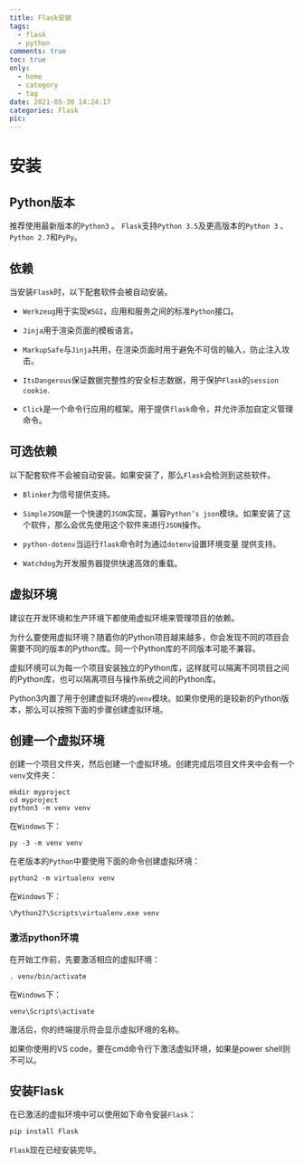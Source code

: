 ```yaml
---
title: Flask安装
tags:
  - flask
  - python
comments: true
toc: true
only:
  - home
  - category
  - tag
date: 2021-05-30 14:24:17
categories: Flask
pic:
---
```


# 安装

## Python版本

推荐使用最新版本的`Python3` 。 `Flask`支持`Python 3.5`及更高版本的`Python 3` 、`Python 2.7`和`PyPy`。

## 依赖

当安装`Flask`时，以下配套软件会被自动安装。

- `Werkzeug`用于实现`WSGI`，应用和服务之间的标准`Python`接口。

- `Jinja`用于渲染页面的模板语言。

- `MarkupSafe`与`Jinja`共用，在渲染页面时用于避免不可信的输入，防止注入攻击。

- `ItsDangerous`保证数据完整性的安全标志数据，用于保护`Flask`的`session cookie`.

- `Click`是一个命令行应用的框架。用于提供`flask`命令，并允许添加自定义管理命令。

## 可选依赖

以下配套软件不会被自动安装。如果安装了，那么`Flask`会检测到这些软件。

- `Blinker`为信号提供支持。

- `SimpleJSON`是一个快速的`JSON`实现，兼容`Python’s json`模块。如果安装了这个软件，那么会优先使用这个软件来进行`JSON`操作。

- `python-dotenv`当运行`flask`命令时为通过`dotenv`设置环境变量 提供支持。

- `Watchdog`为开发服务器提供快速高效的重载。

## 虚拟环境

建议在开发环境和生产环境下都使用虚拟环境来管理项目的依赖。

为什么要使用虚拟环境？随着你的Python项目越来越多，你会发现不同的项目会需要不同的版本的Python库。同一个Python库的不同版本可能不兼容。

虚拟环境可以为每一个项目安装独立的Python库，这样就可以隔离不同项目之间的Python库，也可以隔离项目与操作系统之间的Python库。

Python3内置了用于创建虚拟环境的`venv`模块。如果你使用的是较新的Python版本，那么可以按照下面的步骤创建虚拟环境。

## 创建一个虚拟环境

创建一个项目文件夹，然后创建一个虚拟环境。创建完成后项目文件夹中会有一个`venv`文件夹：

```shell
mkdir myproject
cd myproject
python3 -m venv venv
```

在`Windows`下：

```shell
py -3 -m venv venv
```

在老版本的`Python`中要使用下面的命令创建虚拟环境：

```shell
python2 -m virtualenv venv
```

在`Windows`下：

```shell
\Python27\Scripts\virtualenv.exe venv
```

### 激活python环境

在开始工作前，先要激活相应的虚拟环境：

```shell
. venv/bin/activate
```

在`Windows`下：

```shell
venv\Scripts\activate
```

激活后，你的终端提示符会显示虚拟环境的名称。

如果你使用的VS code，要在cmd命令行下激活虚拟环境，如果是power shell则不可以。

## 安装Flask

在已激活的虚拟环境中可以使用如下命令安装`Flask`：

```python
pip install Flask
```

`Flask`现在已经安装完毕。
